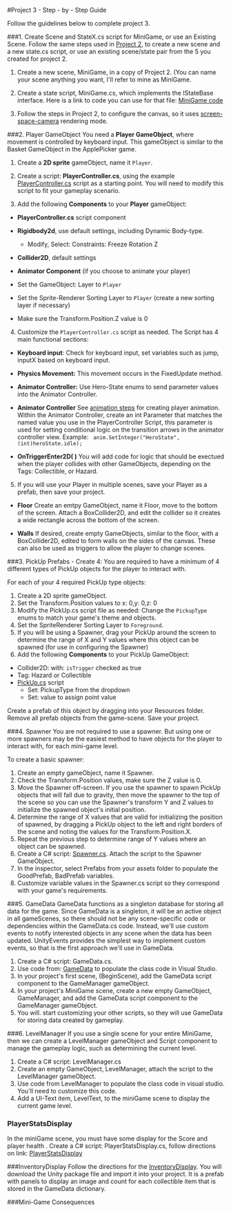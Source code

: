 #Project 3 - Step - by - Step Guide

Follow the guidelines below to complete project 3.

###1. Create Scene and StateX.cs script for MiniGame, or use an Existing Scene.
Follow the same steps used in [Project 2](https://kdoore.gitbooks.io/cs-2335/content/project-2-create-new-scene-and-state.html), to create a new scene and a new state.cs script, or use an existing scene/state pair from the 5 you created for project 2. 

1.  Create a new scene, MiniGame, in a copy of Project 2. (You can name your scene anything you want, I'll refer to mine as MiniGame.  
 
2.  Create a state script, MiniGame.cs, which implements the IStateBase interface.  Here is a link to code you can use for that file: [MiniGame code](/minigame_-_view.md)

3.  Follow the steps in Project 2, to configure the canvas, so it uses [screen-space-camera](/screen-space_canvas.md) rendering mode.

###2. Player GameObject
You need a **Player GameObject**, where movement is controlled by keyboard input.  This gameObject is similar to the Basket GameObject in the ApplePicker game.  

 1.  Create a **2D sprite** gameObject, name it `Player`. 
 2.  Create a script:  **PlayerController.cs**, using the example [PlayerController.cs](/project-3/playercontroller.md) script as a starting point.  You will need to modify this script to fit your gameplay scenario.
 
 3.  Add the following **Components** to your **Player** gameObject:
  - **PlayerController.cs**  script component
  - **Rigidbody2d**, use default settings, including Dynamic Body-type.  
      - Modify, Select: Constraints: Freeze Rotation Z
  - **Collider2D**, default settings
  - **Animator Component** (if you choose to animate your player)
  
  - Set the GameObject: Layer to `Player`
  - Set the Sprite-Renderer Sorting Layer to `Player` (create a new sorting layer if necessary)
  - Make sure the Transform.Position.Z value is 0
  
 4.  Customize the `PlayerController.cs` script as needed.  The Script has 4 main functional sections:
  - **Keyboard input**: Check for keyboard input, set variables such as jump, inputX based on keyboard input. 
  - **Physics Movement:** This movement occurs in the FixedUpdate method.  
  - **Animator Controller:** Use Hero-State enums to send parameter values into the Animator Controller.
  - **Animator Controller**  See [animation steps](/animation_controller/animation-steps.md) for creating player animation. Within the Animator Controller, create an int Parameter that matches the named value you use in the PlayerController Script, this parameter is used for setting conditional logic on the transition arrows in the animator controller view.  Example: ` anim.SetInteger("HeroState", (int)heroState.idle);`

  - **OnTriggerEnter2D( )**  You will add code for logic that should be exectued when the player collides with other GameObjects, depending on the Tags:  Collectible, or Hazard.
  5. If you will use your Player in multiple scenes, save your Player as a prefab, then save your project.
  
 - **Floor**
 Create an emtpy GameObject, name it Floor, move to the bottom of the screen. Attach a BoxCollider2D, and edit the collider so it creates a wide rectangle across the bottom of the screen.
 
 - **Walls**
 If desired, create empty GameObjects, similar to the floor, with a BoxCollider2D, edited to form walls on the sides of the canvas.  These can also be used as triggers to allow the player to change scenes.  
  
###3. PickUp Prefabs - Create 4:
You are required to have a minimum of 4 different types of PickUp objects for the player to interact with.  

For each of your 4 required PickUp type objects:   
1. Create a 2D sprite gameObject.
2. Set the Transform.Position values to x: 0,y: 0,z: 0 
2. Modify the PickUp.cs script file as needed:  Change the `PickupType` enums to match your game's theme and objects.
3.  Set the SpriteRenderer Sorting Layer to `Foreground`.
4.  If you will be using a Spawner, drag your PickUp around the screen to determine the range of X and Y values where this object can be spawned (for use in configuring the Spawner)
5.  Add the following **Components** to your PickUp GameObject:
 - Collider2D:  with: `isTrigger` checked as true
 - Tag:  Hazard or Collectible
 - [PickUp.cs](/pickup_items.md) script
    - Set: PickupType from the dropdown
    - Set: value to assign point value
     
Create a prefab of this object by dragging into your Resources folder.  
Remove all prefab objects from the game-scene. 
Save your project.

###4. Spawner 
You are not required to use a spawner. But using one or more spawners may be the easiest method to have objects for the player to interact with, for each mini-game level.

To create a basic spawner:
1.  Create an empty gameObject, name it Spawner.
2.  Check the Transform.Position values, make sure the Z value is 0.  
3.  Move the Spawner off-screen. If you use the spawner to spawn PickUp objects that will fall due to gravity, then move the spawner to the top of the scene so you can use the Spawner's transform Y and Z values to initialize the spawned object's initial position.
4.  Determine the range of X values that are valid for initializing the position of spawned, by dragging a PickUp object to the left and right borders of the scene and noting the values for the Transform.Position.X.
5.  Repeat the previous step to determine range of Y values where an object can be spawned.
5.  Create a C# script: [Spawner.cs](/project-3/simple-spawner.md).   Attach the script to the Spawner GameObject.
6.  In the inspector, select Prefabs from your assets folder to populate the GoodPrefab, BadPrefab variables.
7.  Customize variable values in the Spawner.cs script so they correspond with your game's requirements.

    
###5. GameData
GameData functions as a singleton database for storing all data for the game.  Since GameData is a singleton, it will be an active object in all gameScenes, so there should not be any scene-specific code or dependencies within the GameData.cs code.  Instead, we'll use custom events to notify interested objects in any scene when the data has been updated.  UnityEvents provides the simplest way to implement custom events, so that is the first approach we'll use in GameData.

1.  Create a C# script:  GameData.cs.
2.  Use code from: [GameData](/project-3/gamedata-with-unityevent.md) to populate the class code in Visual Studio. 
3.  In your project's first scene, (BeginScene), add the GameData script component to the GameManager gameObject.  
4.  In your project's MiniGame scene, create a new empty  GameObject, GameManager, and add the GameData script component to the GameManager gameObject.
5.  You will. start customizing your other scripts, so they will use GameData for storing data created by gameplay.

###6. LevelManager
If you use a single scene for your entire MiniGame, then we can create a LevelManager gameObject and Script component to manage the gameplay logic, such as determining the current level.

1.  Create a C# script:  LevelManager.cs
2.  Create an empty GameObject, LevelManager, attach the script to the LevelManager gameObject.
3.  Use code from LevelManager to populate the class code in visual studio.  You'll need to customize this code.
4.  Add a UI-Text item, LevelText, to the miniGame scene to display the current game level.  

### PlayerStatsDisplay
In the miniGame scene, you must have some display for the Score and player health .  Create a C# script: PlayerStatsDisplay.cs, follow directions on link: [PlayerStatsDisplay](/project-3/playerstatsdisplay.md)

###InventoryDisplay
Follow the directions for the [InventoryDisplay](/InventoryDisplay).  You will download the Unity package file and import it into your project.  It is a prefab with panels to display an image and count for each collectible item that is stored in the GameData dictionary.

###Mini-Game Consequences
   
  
  